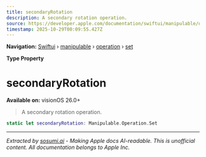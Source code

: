 ```yaml
---
title: secondaryRotation
description: A secondary rotation operation.
source: https://developer.apple.com/documentation/swiftui/manipulable/operation/set/secondaryrotation
timestamp: 2025-10-29T00:09:55.427Z
---
```


**Navigation:** [Swiftui](/documentation/swiftui) › [manipulable](/documentation/swiftui/manipulable) › [operation](/documentation/swiftui/manipulable/operation) › [set](/documentation/swiftui/manipulable/operation/set)

**Type Property**

# secondaryRotation

**Available on:** visionOS 26.0+

> A secondary rotation operation.

```swift
static let secondaryRotation: Manipulable.Operation.Set
```

---

*Extracted by [sosumi.ai](https://sosumi.ai) - Making Apple docs AI-readable.*
*This is unofficial content. All documentation belongs to Apple Inc.*
